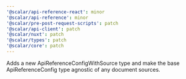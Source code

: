 ```yaml
---
'@scalar/api-reference-react': minor
'@scalar/api-reference': minor
'@scalar/pre-post-request-scripts': patch
'@scalar/api-client': patch
'@scalar/nuxt': patch
'@scalar/types': patch
'@scalar/core': patch
---
```


Adds a new ApiReferenceConfigWithSource type and make the base ApiReferenceConfig type agnostic of any document sources.
